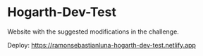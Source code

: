 # Hogarth-Dev-Test

Website with the suggested modifications in the challenge.

Deploy: https://ramonsebastianluna-hogarth-dev-test.netlify.app
